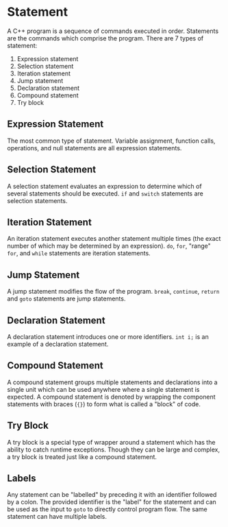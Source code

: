 # Statement

A C++ program is a sequence of commands executed in order. Statements are the commands which comprise the program. There are 7 types of statement:

1. Expression statement
2. Selection statement
3. Iteration statement
4. Jump statement
5. Declaration statement
6. Compound statement
7. Try block

## Expression Statement

The most common type of statement. Variable assignment, function calls, operations, and null statements are all expression statements.

## Selection Statement

A selection statement evaluates an expression to determine which of several statements should be executed. `if` and `switch` statements are selection statements.

## Iteration Statement

An iteration statement executes another statement multiple times (the exact number of which may be determined by an expression). `do`, `for`, "range" `for`, and `while` statements are iteration statements.

## Jump Statement

A jump statement modifies the flow of the program. `break`, `continue`, `return` and `goto` statements are jump statements.

## Declaration Statement

A declaration statement introduces one or more identifiers. `int i;` is an example of a declaration statement.

## Compound Statement

A compound statement groups multiple statements and declarations into a single unit which can be used anywhere where a single statement is expected. A compound statement is denoted by wrapping the component statements with braces (`{}`) to form what is called a "block" of code.

## Try Block

A try block is a special type of wrapper around a statement which has the ability to catch runtime exceptions. Though they can be large and complex, a try block is treated just like a compound statement.

## Labels

Any statement can be "labelled" by preceding it with an identifier followed by a colon. The provided identifier is the "label" for the statement and can be used as the input to `goto` to directly control program flow. The same statement can have multiple labels.
